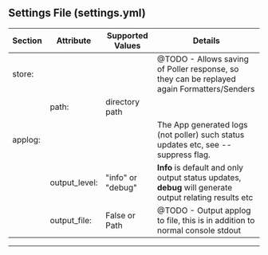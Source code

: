 ## Settings File (settings.yml)


| Section | Attribute     | Supported Values  | Details                                                                                                 |
| --------- | --------------- | ------------------- | --------------------------------------------------------------------------------------------------------- |
| store:  |               |                   | @TODO - Allows saving of Poller response, so they can be replayed again Formatters/Senders              |
|         | path:         | directory path    |                                                                                                         |
| applog: |               |                   | The App generated logs (not poller) such status updates etc, see --suppress flag.                       |
|         | output_level: | "info" or "debug" | **Info** is default and only output status updates, **debug** will generate output relating results etc |
|         | output_file:  | False or Path     | @TODO - Output applog to file, this is in addition to normal console stdout                             |

---